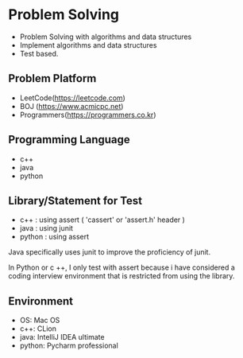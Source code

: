 # Problem Solving

- Problem Solving with algorithms and data structures
- Implement algorithms and data structures
- Test based.

## Problem Platform

- LeetCode(https://leetcode.com)
- BOJ (https://www.acmicpc.net)
- Programmers(https://programmers.co.kr)

## Programming Language

- c++
- java
- python

## Library/Statement for Test

- c++ : using assert ( 'cassert' or 'assert.h' header )
- java : using junit
- python : using assert

Java specifically uses junit to improve the proficiency of junit.

In Python or c ++, 
I only test with assert because i have considered a coding interview environment 
that is restricted from using the library.

## Environment

- OS: Mac OS
- c++: CLion
- java: IntelliJ IDEA ultimate
- python: Pycharm professional